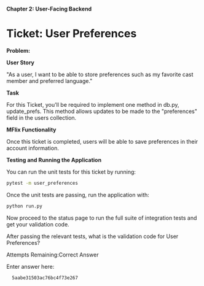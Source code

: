 **Chapter 2: User-Facing Backend**

# Ticket: User Preferences
**Problem:**

**User Story**

"As a user, I want to be able to store preferences such as my favorite cast member and preferred language."

**Task**

For this Ticket, you'll be required to implement one method in db.py, update_prefs. This method allows updates to be made to the "preferences" field in the users collection.

**MFlix Functionality**

Once this ticket is completed, users will be able to save preferences in their account information.

**Testing and Running the Application**

You can run the unit tests for this ticket by running:

```bash
pytest -m user_preferences
```
Once the unit tests are passing, run the application with:

```bash
python run.py
```

Now proceed to the status page to run the full suite of integration tests and get your validation code.

After passing the relevant tests, what is the validation code for User Preferences?

Attempts Remaining:Correct Answer

Enter answer here:

      5aabe31503ac76bc4f73e267
